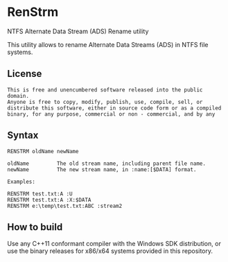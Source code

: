 # RenStrm
NTFS Alternate Data Stream  (ADS)  Rename utility

This utility allows to rename Alternate Data Streams (ADS) in NTFS file systems. 

## License

```
This is free and unencumbered software released into the public domain.
Anyone is free to copy, modify, publish, use, compile, sell, or
distribute this software, either in source code form or as a compiled
binary, for any purpose, commercial or non - commercial, and by any
```

## Syntax

```
RENSTRM oldName newName

oldName         The old stream name, including parent file name.
newName         The new stream name, in :name:[$DATA] format.

Examples:

RENSTRM test.txt:A :U
RENSTRM test.txt:A :X:$DATA
RENSTRM e:\temp\test.txt:ABC :stream2
```

## How to build

Use any C++11 conformant compiler with the Windows SDK distribution, or use the binary releases for x86/x64 systems provided in this repository.
